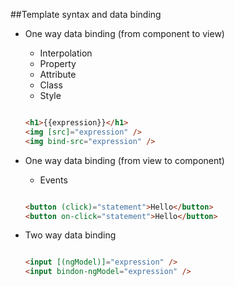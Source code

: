 ##Template syntax and data binding

- One way data binding (from component to view)

  - Interpolation
  - Property
  - Attribute
  - Class
  - Style

  ``` html

  <h1>{{expression}}</h1>
  <img [src]="expression" />
  <img bind-src="expression" />

  ```


- One way data binding (from view to component)

  - Events

  ``` html

  <button (click)="statement">Hello</button>
  <button on-click="statement">Hello</button>

  ```


- Two way data binding

  ``` html

  <input [(ngModel)]="expression" />
  <input bindon-ngModel="expression" />

  ```


